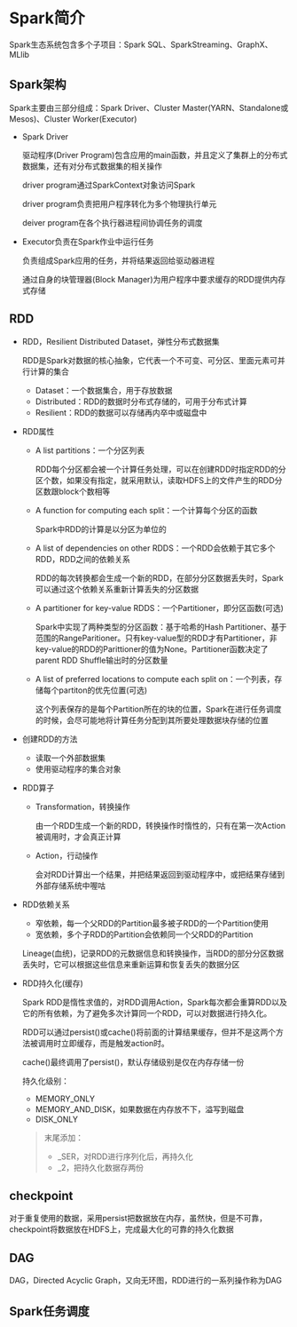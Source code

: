 # Spark简介

Spark生态系统包含多个子项目：Spark SQL、SparkStreaming、GraphX、MLlib

## Spark架构

Spark主要由三部分组成：Spark Driver、Cluster Master(YARN、Standalone或Mesos)、Cluster Worker(Executor)

- Spark Driver

  驱动程序(Driver Program)包含应用的main函数，并且定义了集群上的分布式数据集，还有对分布式数据集的相关操作

  driver program通过SparkContext对象访问Spark

  driver program负责把用户程序转化为多个物理执行单元

  deiver program在各个执行器进程间协调任务的调度

- Executor负责在Spark作业中运行任务

  负责组成Spark应用的任务，并将结果返回给驱动器进程

  通过自身的块管理器(Block Manager)为用户程序中要求缓存的RDD提供内存式存储

## RDD

- RDD，Resilient Distributed Dataset，弹性分布式数据集

  RDD是Spark对数据的核心抽象，它代表一个不可变、可分区、里面元素可并行计算的集合

  - Dataset：一个数据集合，用于存放数据
  - Distributed：RDD的数据时分布式存储的，可用于分布式计算
  - Resilient：RDD的数据可以存储再内卒中或磁盘中

- RDD属性

  - A list partitions：一个分区列表

    RDD每个分区都会被一个计算任务处理，可以在创建RDD时指定RDD的分区个数，如果没有指定，就采用默认，读取HDFS上的文件产生的RDD分区数跟block个数相等

  - A function for computing each split：一个计算每个分区的函数

    Spark中RDD的计算是以分区为单位的

  - A list of dependencies on other RDDS：一个RDD会依赖于其它多个RDD，RDD之间的依赖关系

    RDD的每次转换都会生成一个新的RDD，在部分分区数据丢失时，Spark可以通过这个依赖关系重新计算丢失的分区数据

  - A partitioner for key-value RDDS：一个Partitioner，即分区函数(可选)

    Spark中实现了两种类型的分区函数：基于哈希的Hash Partitioner、基于范围的RangeParitioner。只有key-value型的RDD才有Partitioner，非key-value的RDD的Parittioner的值为None。Partitioner函数决定了parent RDD Shuffle输出时的分区数量

  - A list of preferred locations to compute each split on：一个列表，存储每个partiton的优先位置(可选)

    这个列表保存的是每个Partition所在的块的位置，Spark在进行任务调度的时候，会尽可能地将计算任务分配到其所要处理数据块存储的位置

- 创建RDD的方法

  - 读取一个外部数据集
  - 使用驱动程序的集合对象

- RDD算子

  - Transformation，转换操作

    由一个RDD生成一个新的RDD，转换操作时惰性的，只有在第一次Action被调用时，才会真正计算

  - Action，行动操作

    会对RDD计算出一个结果，并把结果返回到驱动程序中，或把结果存储到外部存储系统中喔咕

- RDD依赖关系

  - 窄依赖，每一个父RDD的Partition最多被子RDD的一个Partition使用
  - 宽依赖，多个子RDD的Partition会依赖同一个父RDD的Partition

  Lineage(血统)，记录RDD的元数据信息和转换操作，当RDD的部分分区数据丢失时，它可以根据这些信息来重新运算和恢复丢失的数据分区

- RDD持久化(缓存)

  Spark RDD是惰性求值的，对RDD调用Action，Spark每次都会重算RDD以及它的所有依赖，为了避免多次计算同一个RDD，可以对数据进行持久化。

  RDD可以通过persist()或cache()将前面的计算结果缓存，但并不是这两个方法被调用时立即缓存，而是触发action时。

  cache()最终调用了persist()，默认存储级别是仅在内存存储一份

  持久化级别：

  - MEMORY_ONLY
  - MEMORY_AND_DISK，如果数据在内存放不下，溢写到磁盘
  - DISK_ONLY

  > 末尾添加：
  >
  > * _SER，对RDD进行序列化后，再持久化
  > * _2，把持久化数据存两份

## checkpoint

对于重复使用的数据，采用persist把数据放在内存，虽然快，但是不可靠，checkpoint将数据放在HDFS上，完成最大化的可靠的持久化数据

## DAG

DAG，Directed Acyclic Graph，又向无环图，RDD进行的一系列操作称为DAG

## Spark任务调度

